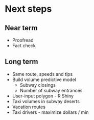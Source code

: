 # Next steps

## Near term
* Proofread
* Fact check

## Long term
* Same route, speeds and tips
* Build volume predictive model
  * Subway closings
  * Number of subway entrances
* User-input polygon - R Shiny
* Taxi volumes in subway deserts
* Vacation routes
* Taxi drivers - maximize dollars / min
